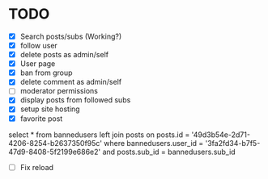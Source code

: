 # TODO

- [x] Search posts/subs (Working?)
- [x] follow user
- [x] delete posts as admin/self
- [x] User page
- [x] ban from group
- [x] delete comment as admin/self
- [ ] moderator permissions
- [x] display posts from followed subs
- [x] setup site hosting
- [x] favorite post

select \* from bannedusers left join posts on posts.id = '49d3b54e-2d71-4206-8254-b2637350f95c' where bannedusers.user_id = '3fa2fd34-b7f5-47d9-8408-5f2199e686e2' and posts.sub_id = bannedusers.sub_id

- [ ] Fix reload

